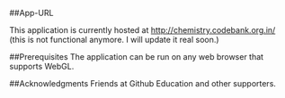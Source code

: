 ##App-URL

This application is currently hosted at http://chemistry.codebank.org.in/ (this is not functional anymore. I will update it real soon.)

##Prerequisites
The application can be run on any web browser that supports WebGL.

##Acknowledgments
Friends at Github Education and other supporters.

